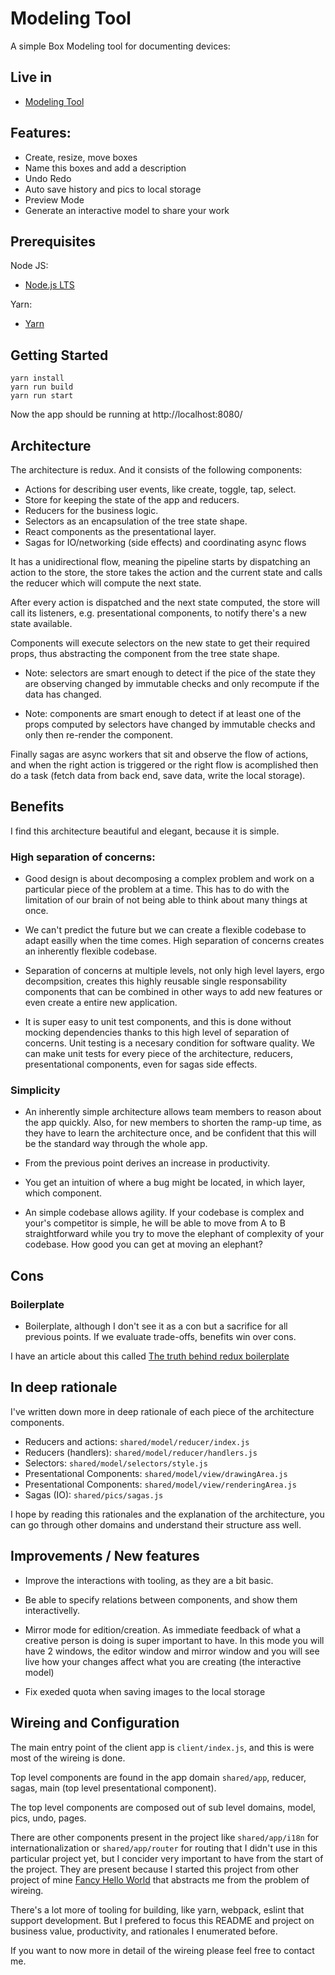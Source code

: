 # Modeling Tool

A simple Box Modeling tool for documenting devices:

## Live in 

* [Modeling Tool](https://gacosta89.github.io/modeling-tool/#/)

## Features: 

* Create, resize, move boxes
* Name this boxes and add a description
* Undo Redo
* Auto save history and pics to local storage
* Preview Mode
* Generate an interactive model to share your work

## Prerequisites

Node JS:

* [Node.js LTS](https://nodejs.org/es/download/)

Yarn: 

* [Yarn](https://yarnpkg.com/en/docs/install)

## Getting Started

```
yarn install
yarn run build
yarn run start
```

Now the app should be running at http://localhost:8080/

## Architecture

The architecture is redux. And it consists of the following components:

* Actions for describing user events, like create, toggle, tap, select.
* Store for keeping the state of the app and reducers.
* Reducers for the business logic.
* Selectors as an encapsulation of the tree state shape.
* React components as the presentational layer.
* Sagas for IO/networking (side effects) and coordinating async flows

It has a unidirectional flow, meaning the pipeline starts by dispatching an action 
to the store, the store takes the action and the current state and calls the reducer which
will compute the next state. 

After every action is dispatched and the next state computed, the store will call its 
listeners, e.g. presentational components, to notify there's a new state available.

Components will execute selectors on the new state to get their required props, thus 
abstracting the component from the tree state shape. 

* Note: selectors are smart enough to detect if the pice of the state they are observing 
changed by immutable checks and only recompute if the data has changed.

* Note: components are smart enough to detect if at least one of the props computed 
by selectors have changed by immutable checks and only then re-render the component.

Finally sagas are async workers that sit and observe the flow of actions, and when
the right action is triggered or the right flow is acomplished then do a task 
(fetch data from back end, save data, write the local storage).


## Benefits

I find this architecture beautiful and elegant, because it is simple. 

### High separation of concerns: 

* Good design is about decomposing a complex problem and work on a particular 
piece of the problem at a time. This has to do with the limitation of our brain of not 
being able to think about many things at once.

* We can't predict the future but we can create a flexible codebase to adapt easilly 
when the time comes. High separation of concerns creates an inherently flexible codebase.

* Separation of concerns at multiple levels, not only high level layers, ergo decompsition, creates this highly reusable single responsability components that can be combined 
in other ways to add new features or even create a entire new application.

* It is super easy to unit test components, and this is done without mocking dependencies 
thanks to this high level of separation of concerns. Unit testing is a necesary condition
for software quality. We can make unit tests for every piece of the architecture, reducers, presentational components, even for sagas side effects.


### Simplicity

* An inherently simple architecture allows team members to reason about
the app quickly. Also, for new members to shorten the ramp-up time, as they have to learn
the architecture once, and be confident that this will be the standard way through the whole app. 

* From the previous point derives an increase in productivity.

* You get an intuition of where a bug might be located, in which layer, which component.

* An simple codebase allows agility. If your codebase is complex and your's competitor is simple,
he will be able to move from A to B straightforward while you try to move the elephant 
of complexity of your codebase. How good you can get at moving an elephant?


## Cons

### Boilerplate

* Boilerplate, although I don't see it as a con but a sacrifice for all previous points.
If we evaluate trade-offs, benefits win over cons.

I have an article about this called [The truth behind redux boilerplate](https://medium.com/@graccba/the-truth-behind-redux-boilerplate-6af98492d45d)

## In deep rationale

I've written down more in deep rationale of each piece of the architecture components.

* Reducers and actions: `shared/model/reducer/index.js`
* Reducers (handlers): `shared/model/reducer/handlers.js`
* Selectors: `shared/model/selectors/style.js`
* Presentational Components: `shared/model/view/drawingArea.js`
* Presentational Components: `shared/model/view/renderingArea.js`
* Sagas (IO): `shared/pics/sagas.js`

I hope by reading this rationales and the explanation of the architecture, 
you can go through other domains and understand their structure ass well.

## Improvements / New features

* Improve the interactions with tooling, as they are a bit basic.

* Be able to specify relations between components, and show them interactivelly.

* Mirror mode for edition/creation. As immediate feedback of what a creative person 
is doing is super important to have. In this mode you will have 2 windows, the editor 
window and mirror window and you will see live how your changes affect what you are creating (the interactive model)

* Fix exeded quota when saving images to the local storage

## Wireing and Configuration

The main entry point of the client app is `client/index.js`, and this is
were most of the wireing is done.

Top level components are found in the app domain `shared/app`, reducer, sagas, main (top level presentational component).

The top level components are composed out of sub level domains, model, pics, undo, pages.

There are other components present in the project like `shared/app/i18n`
for internationalization or `shared/app/router` for routing
that I didn't use in this particular project yet, but I concider 
very important to have from the start of the project. 
They are present because I started this project from other project of mine 
[Fancy Hello World](https://github.com/gacosta89/fancy-helloworld)
that abstracts me from the problem of wireing.

There's a lot more of tooling for building, like yarn, webpack, eslint
that support development. But I prefered to focus this README and project 
on business value, productivity, and rationales I enumerated before.

If you want to now more in detail of the wireing please feel free to
contact me.

